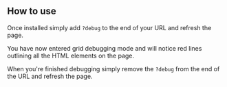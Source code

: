 ## How to use

Once installed simply add `?debug` to the end of your URL and refresh the page.

You have now entered grid debugging mode and will notice red lines outlining all the HTML elements on the page.

When you're finished debugging simply remove the `?debug` from the end of the URL and refresh the page. 
